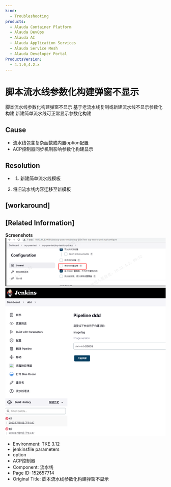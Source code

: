 ```yaml
---
kind:
  - Troubleshooting
products:
  - Alauda Container Platform
  - Alauda DevOps
  - Alauda AI
  - Alauda Application Services
  - Alauda Service Mesh
  - Alauda Developer Portal
ProductsVersion:
  - 4.1.0,4.2.x
---
```

<!-- A type of document that involves encountering a fault, diagnosing it, performing root cause analysis, and providing solutions. -->

# 脚本流水线参数化构建弹窗不显示

脚本流水线参数化构建弹窗不显示 基于老流水线复制或新建流水线不显示参数化构建 新建简单流水线可正常显示参数化构建

## Cause
- 流水线包含复杂函数或内置option配置
- ACP控制器同步机制影响参数化构建显示

## Resolution
- 1. 新建简单流水线模板
2. 将旧流水线内容迁移至新模板

## [workaround]

## [Related Information]
**Screenshots**
![](assets/jiao-ben-liu-shui-xian-can-shu-hua-gou-jian-dan-chuang-bu-xian-shi/image2023-7-18_17-0-43.png)
![](assets/jiao-ben-liu-shui-xian-can-shu-hua-gou-jian-dan-chuang-bu-xian-shi/image2023-7-18_17-0-55.png)
- Environment: TKE 3.12
- jenkinsfile parameters
- option
- ACP控制器
- Component: 流水线
- Page ID: 152657714
- Original Title: 脚本流水线参数化构建弹窗不显示
